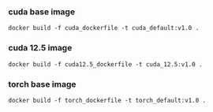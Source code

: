 ### cuda base image
```
docker build -f cuda_dockerfile -t cuda_default:v1.0 .
```
### cuda 12.5 image
```
docker build -f cuda12.5_dockerfile -t cuda_12.5:v1.0 .
```
### torch base image
```
docker build -f torch_dockerfile -t torch_default:v1.0 .
```


